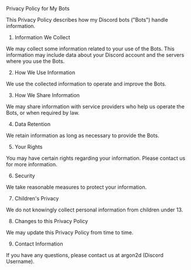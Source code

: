  Privacy Policy for My Bots

 This Privacy Policy describes how my Discord bots ("Bots") handle information.

 1. Information We Collect

   We may collect some information related to your use of the Bots. This information may include data about your Discord account and the servers where you use the Bots.

 2. How We Use Information

   We use the collected information to operate and improve the Bots.

 3. How We Share Information

   We may share information with service providers who help us operate the Bots, or when required by law.

 4. Data Retention

   We retain information as long as necessary to provide the Bots.

 5. Your Rights

   You may have certain rights regarding your information. Please contact us for more information.

 6. Security

   We take reasonable measures to protect your information.

 7. Children's Privacy

   We do not knowingly collect personal information from children under 13.

 8. Changes to this Privacy Policy

   We may update this Privacy Policy from time to time.

 9. Contact Information

   If you have any questions, please contact us at argon2d (Discord Username).

